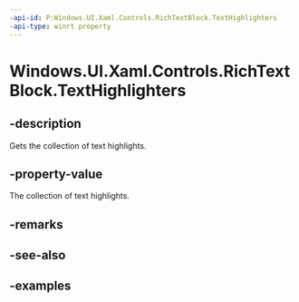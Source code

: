 ```yaml
---
-api-id: P:Windows.UI.Xaml.Controls.RichTextBlock.TextHighlighters
-api-type: winrt property
---
```


<!-- Property syntax.
public IVector<TextHighlighter> TextHighlighters { get; }
-->

# Windows.UI.Xaml.Controls.RichTextBlock.TextHighlighters

## -description

Gets the collection of text highlights. 



## -property-value

The collection of text highlights. 

## -remarks

## -see-also

## -examples

